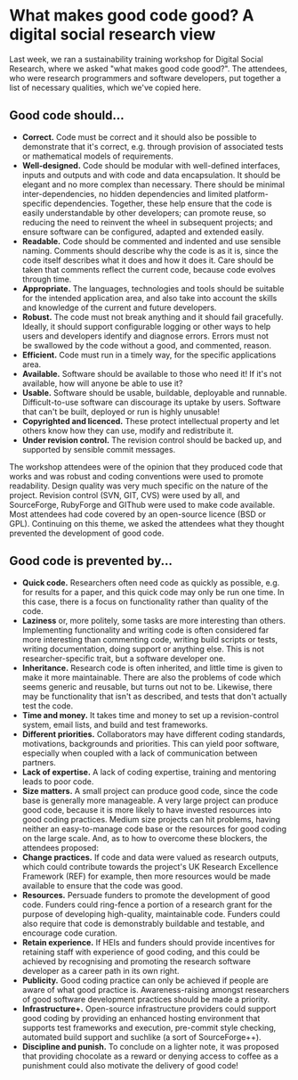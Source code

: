 # What makes good code good? A digital social research view

Last week, we ran a sustainability training workshop for Digital Social Research, where we asked "what makes good code good?". The attendees, who were research programmers and software developers, put together a list of necessary qualities, which we've copied here.

## Good code should... 

* **Correct.** Code must be correct and it should also be possible to demonstrate that it's correct, e.g. through provision of associated tests or mathematical models of requirements.
* **Well-designed.** Code should be modular with well-defined interfaces, inputs and outputs and with code and data encapsulation. It should be elegant and no more complex than necessary. There should be minimal inter-dependencies, no hidden dependencies and limited platform-specific dependencies. Together, these help ensure that the code is easily understandable by other developers; can promote reuse, so reducing the need to reinvent the wheel in subsequent projects; and ensure software can be configured, adapted and extended easily.
* **Readable.** Code should be commented and indented and use sensible naming. Comments should describe why the code is as it is, since the code itself describes what it does and how it does it. Care should be taken that comments reflect the current code, because code evolves through time.
* **Appropriate.** The languages, technologies and tools should be suitable for the intended application area, and also take into account the skills and knowledge of the current and future developers.
* **Robust.** The code must not break anything and it should fail gracefully. Ideally, it should support configurable logging or other ways to help users and developers identify and diagnose errors. Errors must not be swallowed by the code without a good, and commented, reason.
* **Efficient.** Code must run in a timely way, for the specific applications area.
* **Available.** Software should be available to those who need it! If it's not available, how will anyone be able to use it?
* **Usable.** Software should be usable, buildable, deployable and runnable. Difficult-to-use software can discourage its uptake by users. Software that can't be built, deployed or run is highly unusable!
* **Copyrighted and licenced.** These protect intellectual property and let others know how they can use, modify and redistribute it.
* **Under revision control.** The revision control should be backed up, and supported by sensible commit messages.

The workshop attendees were of the opinion that they produced code that works and was robust and coding conventions were used to promote readability. Design quality was very much specific on the nature of the project. Revision control (SVN, GIT, CVS) were used by all, and SourceForge, RubyForge and GIThub were used to make code available. Most attendees had code covered by an open-source licence (BSD or GPL). Continuing on this theme, we asked the attendees what they thought prevented the development of good code. 

## Good code is prevented by...

* **Quick code.** Researchers often need code as quickly as possible, e.g. for results for a paper, and this quick code may only be run one time. In this case, there is a focus on functionality rather than quality of the code.
* **Laziness** or, more politely, some tasks are more interesting than others. Implementing functionality and writing code is often considered far more interesting than commenting code, writing build scripts or tests, writing documentation, doing support or anything else. This is not researcher-specific trait, but a software developer one.
* **Inheritance.** Research code is often inherited, and little time is given to make it more maintainable. There are also the problems of code which seems generic and reusable, but turns out not to be. Likewise, there may be functionality that isn't as described, and tests that don't actually test the code.
* **Time and money.** It takes time and money to set up a revision-control system, email lists, and build and test frameworks.
* **Different priorities.** Collaborators may have different coding standards, motivations, backgrounds and priorities. This can yield poor software, especially when coupled with a lack of communication between partners.
* **Lack of expertise.** A lack of coding expertise, training and mentoring leads to poor code.
* **Size matters.** A small project can produce good code, since the code base is generally more manageable. A very large project can produce good code, because it is more likely to have invested resources into good coding practices. Medium size projects can hit problems, having neither an easy-to-manage code base or the resources for good coding on the large scale.
And, as to how to overcome these blockers, the attendees proposed: 
* **Change practices.** If code and data were valued as research outputs, which could contribute towards the project's UK Research Excellence Framework (REF) for example, then more resources would be made available to ensure that the code was good.
* **Resources.** Persuade funders to promote the development of good code. Funders could ring-fence a portion of a research grant for the purpose of developing high-quality, maintainable code. Funders could also require that code is demonstrably buildable and testable, and encourage code curation.
* **Retain experience.** If HEIs and funders should provide incentives for retaining staff with experience of good coding, and this could be achieved by recognising and promoting the research software developer as a career path in its own right.
* **Publicity.** Good coding practice can only be achieved if people are aware of what good practice is. Awareness-raising amongst researchers of good software development practices should be made a priority.
* **Infrastructure+.** Open-source infrastructure providers could support good coding by providing an enhanced hosting environment that supports test frameworks and execution, pre-commit style checking, automated build support and suchlike (a sort of SourceForge++).
* **Discipline and punish.** To conclude on a lighter note, it was proposed that providing chocolate as a reward or denying access to coffee as a punishment could also motivate the delivery of good code!
